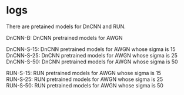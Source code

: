 # logs
There are pretained models for DnCNN and RUN.  

DnCNN-B: DnCNN pretrained models for AWGN  

DnCNN-S-15: DnCNN pretrained models for AWGN whose sigma is 15  
DnCNN-S-25: DnCNN pretrained models for AWGN whose sigma is 25  
DnCNN-S-50: DnCNN pretrained models for AWGN whose sigma is 50 

RUN-S-15: RUN pretrained models for AWGN whose sigma is 15  
RUN-S-25: RUN pretrained models for AWGN whose sigma is 25  
RUN-S-50: RUN pretrained models for AWGN whose sigma is 50
